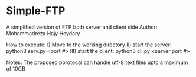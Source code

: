 # Simple-FTP
A simplified version of FTP both server and client side
Author: Mohammadreza Hajy Heydary

How to execute:
	I) Move to the working directory
	II) start the server: python3 serv.py <port #>
	III) start the client: python3 cli.py <server machine> <server port #>

Notes:
The proposed porotocal can handle utf-8 text files upto a maximum of 10GB
